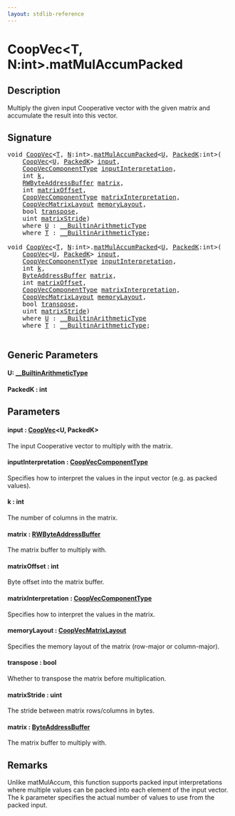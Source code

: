 ```yaml
---
layout: stdlib-reference
---
```


# CoopVec\<T, N:int\>\.matMulAccumPacked

## Description

Multiply the given input Cooperative vector with the given matrix and accumulate the result into this vector.



## Signature 

<pre>
<span class="code_keyword">void</span> <a href="index.html" class="code_type">CoopVec</a>&lt;<a href="index.html#typeparam-T" class="code_type">T</a>, <a href="index.html#decl-N" class="code_var">N</a>:<span class="code_keyword">int</span>&gt;.<a href="matmulaccumpacked-36b.html">matMulAccumPacked</a>&lt;<a href="matmulaccumpacked-36b.html#typeparam-U" class="code_type">U</a>, <a href="matmulaccumpacked-36b.html#decl-PackedK" class="code_var">PackedK</a>:<span class="code_keyword">int</span>&gt;(
    <a href="index.html" class="code_type">CoopVec</a>&lt;<a href="matmulaccumpacked-36b.html#typeparam-U" class="code_type">U</a>, <a href="matmulaccumpacked-36b.html#decl-PackedK" class="code_var">PackedK</a>&gt; <a href="matmulaccumpacked-36b.html#decl-input" class="code_param">input</a>,
    <a href="index.html" class="code_type">CoopVecComponentType</a> <a href="matmulaccumpacked-36b.html#decl-inputInterpretation" class="code_param">inputInterpretation</a>,
    <span class="code_keyword">int</span> <a href="matmulaccumpacked-36b.html#decl-k" class="code_param">k</a>,
    <a href="index.html" class="code_type">RWByteAddressBuffer</a> <a href="matmulaccumpacked-36b.html#decl-matrix" class="code_param">matrix</a>,
    <span class="code_keyword">int</span> <a href="matmulaccumpacked-36b.html#decl-matrixOffset" class="code_param">matrixOffset</a>,
    <a href="index.html" class="code_type">CoopVecComponentType</a> <a href="matmulaccumpacked-36b.html#decl-matrixInterpretation" class="code_param">matrixInterpretation</a>,
    <a href="index.html" class="code_type">CoopVecMatrixLayout</a> <a href="matmulaccumpacked-36b.html#decl-memoryLayout" class="code_param">memoryLayout</a>,
    <span class="code_keyword">bool</span> <a href="matmulaccumpacked-36b.html#decl-transpose" class="code_param">transpose</a>,
    <span class="code_keyword">uint</span> <a href="matmulaccumpacked-36b.html#decl-matrixStride" class="code_param">matrixStride</a>)
    <span class='code_keyword'>where</span> <a href="matmulaccumpacked-36b.html#typeparam-U" class="code_type">U</a> : <a href="index.html" class="code_type">__BuiltinArithmeticType</a>
    <span class='code_keyword'>where</span> <a href="index.html#typeparam-T" class="code_type">T</a> : <a href="index.html" class="code_type">__BuiltinArithmeticType</a>;

<span class="code_keyword">void</span> <a href="index.html" class="code_type">CoopVec</a>&lt;<a href="index.html#typeparam-T" class="code_type">T</a>, <a href="index.html#decl-N" class="code_var">N</a>:<span class="code_keyword">int</span>&gt;.<a href="matmulaccumpacked-36b.html">matMulAccumPacked</a>&lt;<a href="matmulaccumpacked-36b.html#typeparam-U" class="code_type">U</a>, <a href="matmulaccumpacked-36b.html#decl-PackedK" class="code_var">PackedK</a>:<span class="code_keyword">int</span>&gt;(
    <a href="index.html" class="code_type">CoopVec</a>&lt;<a href="matmulaccumpacked-36b.html#typeparam-U" class="code_type">U</a>, <a href="matmulaccumpacked-36b.html#decl-PackedK" class="code_var">PackedK</a>&gt; <a href="matmulaccumpacked-36b.html#decl-input" class="code_param">input</a>,
    <a href="index.html" class="code_type">CoopVecComponentType</a> <a href="matmulaccumpacked-36b.html#decl-inputInterpretation" class="code_param">inputInterpretation</a>,
    <span class="code_keyword">int</span> <a href="matmulaccumpacked-36b.html#decl-k" class="code_param">k</a>,
    <a href="index.html" class="code_type">ByteAddressBuffer</a> <a href="matmulaccumpacked-36b.html#decl-matrix" class="code_param">matrix</a>,
    <span class="code_keyword">int</span> <a href="matmulaccumpacked-36b.html#decl-matrixOffset" class="code_param">matrixOffset</a>,
    <a href="index.html" class="code_type">CoopVecComponentType</a> <a href="matmulaccumpacked-36b.html#decl-matrixInterpretation" class="code_param">matrixInterpretation</a>,
    <a href="index.html" class="code_type">CoopVecMatrixLayout</a> <a href="matmulaccumpacked-36b.html#decl-memoryLayout" class="code_param">memoryLayout</a>,
    <span class="code_keyword">bool</span> <a href="matmulaccumpacked-36b.html#decl-transpose" class="code_param">transpose</a>,
    <span class="code_keyword">uint</span> <a href="matmulaccumpacked-36b.html#decl-matrixStride" class="code_param">matrixStride</a>)
    <span class='code_keyword'>where</span> <a href="matmulaccumpacked-36b.html#typeparam-U" class="code_type">U</a> : <a href="index.html" class="code_type">__BuiltinArithmeticType</a>
    <span class='code_keyword'>where</span> <a href="index.html#typeparam-T" class="code_type">T</a> : <a href="index.html" class="code_type">__BuiltinArithmeticType</a>;

</pre>

## Generic Parameters

####  <a id="typeparam-U"></a>U: [\_\_BuiltinArithmeticType](../../interfaces/0_builtinarithmetictype-029j/index)
####  <a id="decl-PackedK"></a>PackedK  : int

## Parameters

####  <a id="decl-input"></a>input  : [CoopVec](index)\<U, PackedK\>
The input Cooperative vector to multiply with the matrix.

####  <a id="decl-inputInterpretation"></a>inputInterpretation  : [CoopVecComponentType](../coopveccomponenttype-047g/index)
Specifies how to interpret the values in the input vector (e.g. as packed values).

####  <a id="decl-k"></a>k  : int
The number of columns in the matrix.

####  <a id="decl-matrix"></a>matrix  : [RWByteAddressBuffer](../rwbyteaddressbuffer-0126d/index)
The matrix buffer to multiply with.

####  <a id="decl-matrixOffset"></a>matrixOffset  : int
Byte offset into the matrix buffer.

####  <a id="decl-matrixInterpretation"></a>matrixInterpretation  : [CoopVecComponentType](../coopveccomponenttype-047g/index)
Specifies how to interpret the values in the matrix.

####  <a id="decl-memoryLayout"></a>memoryLayout  : [CoopVecMatrixLayout](../coopvecmatrixlayout-047d/index)
Specifies the memory layout of the matrix (row-major or column-major).

####  <a id="decl-transpose"></a>transpose  : bool
Whether to transpose the matrix before multiplication.

####  <a id="decl-matrixStride"></a>matrixStride  : uint
The stride between matrix rows/columns in bytes.

####  <a id="decl-matrix"></a>matrix  : [ByteAddressBuffer](../byteaddressbuffer-04b/index)
The matrix buffer to multiply with.


## Remarks
Unlike matMulAccum, this function supports packed input interpretations where multiple values
can be packed into each element of the input vector. The k parameter specifies the actual number of
values to use from the packed input.



